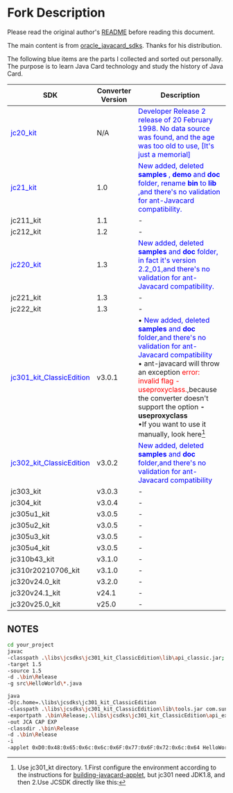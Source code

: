

# Fork Description

Please read the original author's [README](README.md) before reading this document.

The main content is from [oracle_javacard_sdks](https://github.com/martinpaljak/oracle_javacard_sdks.git). Thanks for his distribution. 

The following blue items are the parts I collected and sorted out personally. The purpose is to learn Java Card technology and study the history of Java Card.

| SDK                                                  | Converter Version                                 | Description |
| --------------------------------------------------------- | --------------------------------------------------------- | --------------------------------------------------------- |
| <font color='blue'>jc20_kit</font> | N/A | <font color='blue'>Developer Release 2 release of 20 February 1998. No data source was found, and the age was too old to use, [It's just a memorial]</font> |
| <font color='blue'>jc21_kit</font> | 1.0 | <font color='blue'>New added, deleted **samples** , **demo** and **doc** folder, rename **bin** to **lib** ,and there's no validation for ant-Javacard compatibility.</font> |
|jc211_kit|1.1|-|
|jc212_kit|1.2|-|
|<font color='blue'>jc220_kit</font>|1.3|<font color='blue'>New added, deleted **samples** and **doc** folder, in fact it's version 2.2_01,and there's no validation for ant-Javacard compatibility.</font>|
|jc221_kit|1.3|-|
|jc222_kit|1.3|-|
|<font color='blue'>jc301_kit_ClassicEdition</font>|v3.0.1|• <font color='blue'>New added, deleted **samples** and **doc** folder,and there's no validation for ant-Javacard compatibility</font><br/>• ant-javacard will throw an exception <font color="red">error: invalid flag -useproxyclass.</font>,because the converter doesn't support the option **-useproxyclass** <br/>•If you want to use it manually, look here[^1] |
|<font color='blue'>jc302_kit_ClassicEdition</font>|v3.0.2|<font color='blue'>New added, deleted **samples** and **doc** folder,and there's no validation for ant-Javacard compatibility</font>|
|jc303_kit|v3.0.3|-|
|jc304_kit|v3.0.4|-|
|jc305u1_kit|v3.0.5|-|
|jc305u2_kit|v3.0.5|-|
|jc305u3_kit|v3.0.5|-|
|jc305u4_kit|v3.0.5|-|
|jc310b43_kit|v3.1.0|-|
|jc310r20210706_kit|v3.1.0|-|
|jc320v24.0_kit|v3.2.0|-|
|jc320v24.1_kit|v24.1|-|
|jc320v25.0_kit|v25.0|-|

## NOTES

[^1]:Use jc301_kt directory.
1.First configure the environment according to the instructions for [building-javacard-applet]((https://github.com/ibaibing/building-javacard-applet/blob/main/README.md)), but jc301 need JDK1.8, and then
2.Use JCSDK directly like this:

```bash
cd your_project
javac 
-classpath .\libs\jcsdks\jc301_kit_ClassicEdition\lib\api_classic.jar;.\bin\Release;.\libs\gpapis\CORE\1.0\gpapi-globalplatform.jar; 
-target 1.5 
-source 1.5 
-d .\bin\Release 
-g src\HelloWorld\*.java

java 
-Djc.home=.\libs\jcsdks\jc301_kit_ClassicEdition  
-classpath .\libs\jcsdks\jc301_kit_ClassicEdition\lib\tools.jar com.sun.javacard.converter.Main 
-exportpath .\bin\Release;.\libs\jcsdks\jc301_kit_ClassicEdition\api_export_files;.\libs\gpapis\CORE\1.0\exports 
-out JCA CAP EXP  
-classdir .\bin\Release  
-d .\bin\Release 
-i 
-applet 0xD0:0x48:0x65:0x6c:0x6c:0x6F:0x77:0x6F:0x72:0x6c:0x64 HelloWorld HelloWorld 0xD0:0x48:0x65:0x6c:0x6c:0x6F:0x77:0x6F:0x72:0x6c:0x64:0x00 1.00
```



